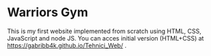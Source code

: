 # Warriors Gym

This is my first website implemented from scratch using HTML, CSS, JavaScript and node JS. You can acces initial version (HTML+CSS) at https://gabribb4k.github.io/Tehnici_Web/  .
 
